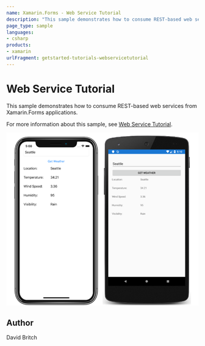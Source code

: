 ```yaml
---
name: Xamarin.Forms - Web Service Tutorial
description: "This sample demonstrates how to consume REST-based web services from Xamarin.Forms applications #getstarted"
page_type: sample
languages:
- csharp
products:
- xamarin
urlFragment: getstarted-tutorials-webservicetutorial
---
```

# Web Service Tutorial

This sample demonstrates how to consume REST-based web services from Xamarin.Forms applications.

For more information about this sample, see [Web Service Tutorial](https://docs.microsoft.com/xamarin/get-started/tutorials/web-service/).

![Web Service Tutorial application screenshot](Screenshots/01All.png "Web Service Tutorial application screenshot")

## Author

David Britch
